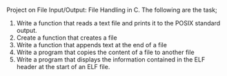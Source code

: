 Project on File Input/Output: File Handling in C. The following are the task;

1. Write a function that reads a text file and prints it to the POSIX standard output.
2. Create a function that creates a file
3. Write a function that appends text at the end of a file
4. Write a program that copies the content of a file to another file
5. Write a program that displays the information contained in the ELF header at the start of an ELF file.
